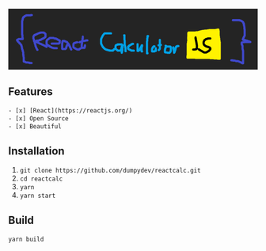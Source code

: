 ![banner](reactbanner.png)
## Features
    - [x] [React](https://reactjs.org/)
    - [x] Open Source
    - [x] Beautiful
## Installation
1. `git clone https://github.com/dumpydev/reactcalc.git` 
2. `cd reactcalc`
3. `yarn`
4. `yarn start`
## Build
```
yarn build
```